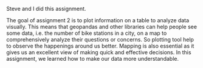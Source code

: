 Steve and I did this assignment.

The goal of assignment 2 is to plot information on a table to analyze data visually. This means that geopandas and other libraries can help people see 
some data, i.e. the number of bike stations in a city, on a map to comprehensively analyze their questions or concerns. So plotting tool help to observe
the happenings around us better. Mapping is also essential as it gives us an excellent view of making quick and effective decisions.
In this assignment, we learned how to make our data more understandable.
